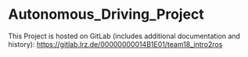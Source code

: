 # Autonomous_Driving_Project

This Project is hosted on GitLab (includes additional documentation and history): https://gitlab.lrz.de/00000000014B1E01/team18_intro2ros
